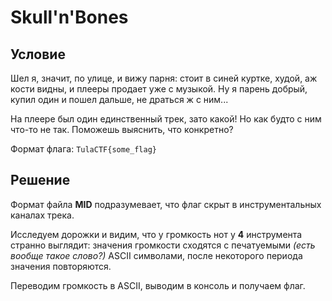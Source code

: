 # Skull'n'Bones

## Условие

Шел я, значит, по улице, и вижу парня: стоит в синей куртке, худой, аж кости видны, и плееры продает уже с музыкой. Ну я парень добрый, купил один и пошел дальше, не драться ж с ним...

На плеере был один единственный трек, зато какой! Но как будто с ним что-то не так. Поможешь выяснить, что конкретно?

Формат флага: `TulaCTF{some_flag}`

## Решение

Формат файла **MID** подразумевает, что флаг скрыт в инструментальных каналах трека.

Исследуем дорожки и видим, что у громкость нот у **4** инструмента странно выглядит: значения громкости сходятся с печатуемыми *(есть вообще такое слово?)* ASCII символами, после некоторого периода значения повторяются.

Переводим громкость в ASCII, выводим в консоль и получаем флаг.
